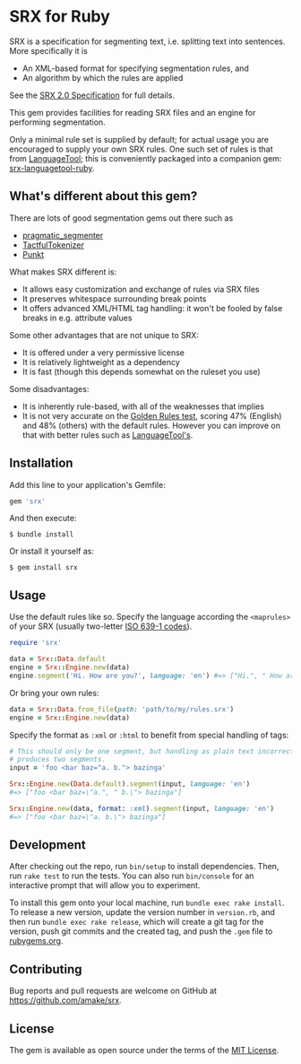 # SRX for Ruby

SRX is a specification for segmenting text, i.e. splitting text into sentences.
More specifically it is

- An XML-based format for specifying segmentation rules, and
- An algorithm by which the rules are applied

See the [SRX 2.0 Specification](http://www.ttt.org/oscarStandards/srx/srx20.html)
for full details.

This gem provides facilities for reading SRX files and an engine for performing
segmentation.

Only a minimal rule set is supplied by default; for actual usage you are
encouraged to supply your own SRX rules. One such set of rules is that from
[LanguageTool](https://languagetool.org/); this is conveniently packaged into a
companion gem:
[srx-languagetool-ruby](https://github.com/amake/srx-languagetool-ruby).

## What's different about this gem?

There are lots of good segmentation gems out there such as

- [pragmatic_segmenter](https://github.com/diasks2/pragmatic_segmenter)
- [TactfulTokenizer](https://github.com/zencephalon/Tactful_Tokenizer)
- [Punkt](https://github.com/lfcipriani/punkt-segmenter)

What makes SRX different is:

- It allows easy customization and exchange of rules via SRX files
- It preserves whitespace surrounding break points
- It offers advanced XML/HTML tag handling: it won't be fooled by false breaks
  in e.g. attribute values

Some other advantages that are not unique to SRX:

- It is offered under a very permissive license
- It is relatively lightweight as a dependency
- It is fast (though this depends somewhat on the ruleset you use)

Some disadvantages:

- It is inherently rule-based, with all of the weaknesses that implies
- It is not very accurate on the [Golden Rules
  test](https://github.com/diasks2/pragmatic_segmenter#comparison-of-segmentation-tools-libraries-and-algorithms),
  scoring 47% (English) and 48% (others) with the default rules. However you can
  improve on that with better rules such as
  [LanguageTool's](https://github.com/amake/srx-languagetool-ruby).

## Installation

Add this line to your application's Gemfile:

```ruby
gem 'srx'
```

And then execute:

    $ bundle install

Or install it yourself as:

    $ gem install srx

## Usage

Use the default rules like so. Specify the language according the `<maprules>`
of your SRX (usually two-letter [ISO 639-1
codes](https://en.wikipedia.org/wiki/List_of_ISO_639-1_codes)).

```ruby
require 'srx'

data = Srx::Data.default
engine = Srx::Engine.new(data)
engine.segment('Hi. How are you?', language: 'en') #=> ["Hi.", " How are you?"]
```

Or bring your own rules:

```ruby
data = Srx::Data.from_file(path: 'path/to/my/rules.srx')
engine = Srx::Engine.new(data)
```

Specify the format as `:xml` or `:html` to benefit from special handling of
tags:

```ruby
# This should only be one segment, but handling as plain text incorrectly
# produces two segments.
input = 'foo <bar baz="a. b."> bazinga'

Srx::Engine.new(Data.default).segment(input, language: 'en')
#=> ["foo <bar baz=\"a.", " b.\"> bazinga"]

Srx::Engine.new(data, format: :xml).segment(input, language: 'en')
#=> ["foo <bar baz=\"a. b.\"> bazinga"]
```

## Development

After checking out the repo, run `bin/setup` to install dependencies. Then, run
`rake test` to run the tests. You can also run `bin/console` for an interactive
prompt that will allow you to experiment.

To install this gem onto your local machine, run `bundle exec rake install`. To
release a new version, update the version number in `version.rb`, and then run
`bundle exec rake release`, which will create a git tag for the version, push
git commits and the created tag, and push the `.gem` file to
[rubygems.org](https://rubygems.org).

## Contributing

Bug reports and pull requests are welcome on GitHub at
https://github.com/amake/srx.

## License

The gem is available as open source under the terms of the [MIT
License](https://opensource.org/licenses/MIT).
